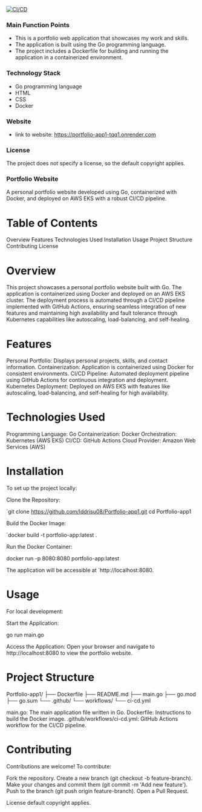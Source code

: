 [![CI/CD](https://github.com/Iddrisu08/Portfolio-app1/actions/workflows/ci.yaml/badge.svg)](https://github.com/Iddrisu08/Portfolio-app1/actions/workflows/ci.yaml)

### Main Function Points
- This is a portfolio web application that showcases my work and skills.
- The application is built using the Go programming language.
- The project includes a Dockerfile for building and running the application in a containerized environment.

### Technology Stack
- Go programming language
- HTML
- CSS
- Docker

### Website
- link to website: https://portfolio-app1-tqq1.onrender.com

### License
The project does not specify a license, so the default copyright applies.

### Portfolio Website

A personal portfolio website developed using Go, containerized with Docker, and deployed on AWS EKS with a robust CI/CD pipeline.

# Table of Contents

Overview
Features
Technologies Used
Installation
Usage
Project Structure
Contributing
License

# Overview

This project showcases a personal portfolio website built with Go. The application is containerized using Docker and deployed on an AWS EKS cluster. The deployment process is automated through a CI/CD pipeline implemented with GitHub Actions, ensuring seamless integration of new features and maintaining high availability and fault tolerance through Kubernetes capabilities like autoscaling, load-balancing, and self-healing.

# Features

Personal Portfolio: Displays personal projects, skills, and contact information.
Containerization: Application is containerized using Docker for consistent environments.
CI/CD Pipeline: Automated deployment pipeline using GitHub Actions for continuous integration and deployment.
Kubernetes Deployment: Deployed on AWS EKS with features like autoscaling, load-balancing, and self-healing for high availability.

# Technologies Used

Programming Language: Go
Containerization: Docker
Orchestration: Kubernetes (AWS EKS)
CI/CD: GitHub Actions
Cloud Provider: Amazon Web Services (AWS)

# Installation

To set up the project locally:

Clone the Repository:

`git clone https://github.com/Iddrisu08/Portfolio-app1.git
cd Portfolio-app1

Build the Docker Image:

`docker build -t portfolio-app:latest .

Run the Docker Container:

docker run -p 8080:8080 portfolio-app:latest

The application will be accessible at `http://localhost:8080.

# Usage

For local development:

Start the Application:

go run main.go

Access the Application: Open your browser and navigate to http://localhost:8080 to view the portfolio website.

# Project Structure

Portfolio-app1/
├── Dockerfile
├── README.md
├── main.go
├── go.mod
├── go.sum
└── .github/
    └── workflows/
        └── ci-cd.yml
        
main.go: The main application file written in Go.
Dockerfile: Instructions to build the Docker image.
.github/workflows/ci-cd.yml: GitHub Actions workflow for the CI/CD pipeline.

# Contributing

Contributions are welcome! To contribute:

Fork the repository.
Create a new branch (git checkout -b feature-branch).
Make your changes and commit them (git commit -m 'Add new feature').
Push to the branch (git push origin feature-branch).
Open a Pull Request.

License
default copyright applies.

